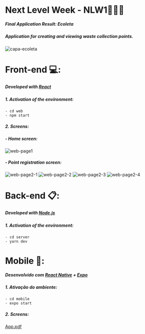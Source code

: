 # Next Level Week - NLW1👨‍💻🚀

##### Final Application Result: Ecoleta
##### Application for creating and viewing waste collection points.

![capa-ecoleta](https://user-images.githubusercontent.com/37408950/83917627-9e659800-a74d-11ea-982d-695df729f3e3.png)

# Front-end :computer::
##### Developed with [React](https://pt-br.reactjs.org/)

##### 1. Activation of the environment:
```
- cd web
- npm start
```
##### 2. Screens:

##### - Home screen:
![web-page1](https://user-images.githubusercontent.com/37408950/83917629-9efe2e80-a74d-11ea-80da-0ff18f33046e.png)

##### - Point registration screen:
![web-page2-1](https://user-images.githubusercontent.com/37408950/83917631-9efe2e80-a74d-11ea-8887-b312c035a96c.png)
![web-page2-2](https://user-images.githubusercontent.com/37408950/83917633-9f96c500-a74d-11ea-900d-91b4a8a3b4ee.png)
![web-page2-3](https://user-images.githubusercontent.com/37408950/83917635-9f96c500-a74d-11ea-8cc1-9cc967e2a224.png)
![web-page2-4](https://user-images.githubusercontent.com/37408950/83917636-a02f5b80-a74d-11ea-8734-607a01cd63e0.png)

# Back-end :clipboard::
##### Developed with [Node.js](https://nodejs.org/en/)
##### 1. Activation of the environment:
```
- cd server
- yarn dev
```

# Mobile :iphone::
##### Desenvolvido com [React Native](https://reactnative.dev/) + [Expo](https://expo.io/)
##### 1. Ativação do ambiente:
```
- cd mobile
- expo start
```
##### 2. Screens:
[App.pdf](https://github.com/laecioandrade/Next-Level-Week-NLW1/files/4738272/App.pdf)
